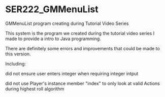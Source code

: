 # SER222_GMMenuList
GMMenuList program creating during Tutorial Video Series

This system is the program we created during the tutorial video series I made to provide a intro to Java programming. 

There are definitely some errors and improvements that could be made to this version. 

Including: <p>did not ensure user enters integer when requiring integer intput
  <p>did not use Player's instance member "index" to only look at valid Actions during highest roll algorithm
